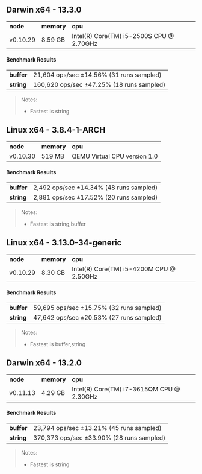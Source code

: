 Darwin x64 - 13.3.0
-----

<table><tr><td><b>node</b></td><td><b>memory</b></td><td><b>cpu</b></td></tr><tr><td>v0.10.29</td><td>8.59 GB</td><td>Intel(R) Core(TM) i5-2500S CPU @ 2.70GHz</td></tr></table>

#### Benchmark Results ####

<table><tr><td><b>buffer</b></td><td>21,604 ops/sec ±14.56% (31 runs sampled)</td></tr><tr><td><b>string</b></td><td>160,620 ops/sec ±47.25% (18 runs sampled)</td></tr></table>

> Notes:
> - Fastest is string

Linux x64 - 3.8.4-1-ARCH
-----

<table><tr><td><b>node</b></td><td><b>memory</b></td><td><b>cpu</b></td></tr><tr><td>v0.10.30</td><td>519 MB</td><td>QEMU Virtual CPU version 1.0</td></tr></table>

#### Benchmark Results ####

<table><tr><td><b>buffer</b></td><td>2,492 ops/sec ±14.34% (48 runs sampled)</td></tr><tr><td><b>string</b></td><td>2,881 ops/sec ±17.52% (20 runs sampled)</td></tr></table>

> Notes:
> - Fastest is string,buffer

Linux x64 - 3.13.0-34-generic
-----

<table><tr><td><b>node</b></td><td><b>memory</b></td><td><b>cpu</b></td></tr><tr><td>v0.10.29</td><td>8.30 GB</td><td>Intel(R) Core(TM) i5-4200M CPU @ 2.50GHz</td></tr></table>

#### Benchmark Results ####

<table><tr><td><b>buffer</b></td><td>59,695 ops/sec ±15.75% (32 runs sampled)</td></tr><tr><td><b>string</b></td><td>47,642 ops/sec ±20.53% (27 runs sampled)</td></tr></table>

> Notes:
> - Fastest is buffer,string

Darwin x64 - 13.2.0
-----

<table><tr><td><b>node</b></td><td><b>memory</b></td><td><b>cpu</b></td></tr><tr><td>v0.11.13</td><td>4.29 GB</td><td>Intel(R) Core(TM) i7-3615QM CPU @ 2.30GHz</td></tr></table>

#### Benchmark Results ####

<table><tr><td><b>buffer</b></td><td>23,794 ops/sec ±13.21% (45 runs sampled)</td></tr><tr><td><b>string</b></td><td>370,373 ops/sec ±33.90% (28 runs sampled)</td></tr></table>

> Notes:
> - Fastest is string

